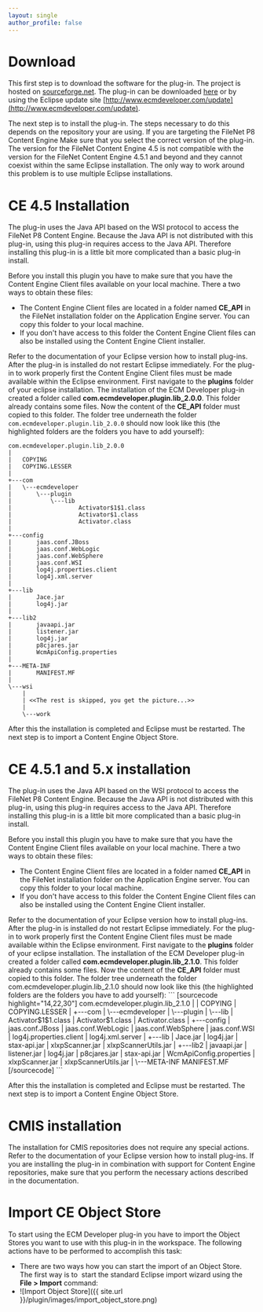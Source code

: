 ```yaml
---
layout: single
author_profile: false
---
```

# Download

This first step is to download the software for the plug-in. The project is hosted on [sourceforge.net](http://sourceforge.net/projects/ecmdeveloper). The plug-in can be downloaded [here](http://sourceforge.net/projects/ecmdeveloper/files/) or by using the Eclipse update site [http://www.ecmdeveloper.com/update](http://www.ecmdeveloper.com/update).

The next step is to install the plug-in. The steps necessary to do this depends on the repository your are using. If you are targeting the FileNet P8 Content Engine Make sure that you select the correct version of the plug-in. The version for the FileNet Content Engine 4.5 is not compatible with the version for the FileNet Content Engine 4.5.1 and beyond and they cannot coexist within the same Eclipse installation. The only way to work around this problem is to use multiple Eclipse installations.

# CE 4.5 Installation

The plug-in uses the Java API based on the WSI protocol to access the FileNet P8 Content Engine. Because the Java API is not distributed with this plug-in, using this plug-in requires access to the Java API. Therefore installing this plug-in is a little bit more complicated than a basic plug-in install.

Before you install this plugin you have to make sure that you have the Content Engine Client files available on your local machine. There a two ways to obtain these files:

* The Content Engine Client files are located in a folder named __CE_API__ in the FileNet installation folder on the Application Engine server. You can copy this folder to your local machine.
* If you don't have access to this folder the Content Engine Client files can also be installed using the Content Engine Client installer.

Refer to the documentation of your Eclipse version how to install plug-ins. After the plug-in is installed do not restart Eclipse immediately. For the plug-in to work properly first the Content Engine Client files must be made available within the Eclipse environment. First navigate to the <strong>plugins</strong> folder of your eclipse installation. The installation of the ECM Developer plug-in created a folder called __com.ecmdeveloper.plugin.lib_2.0.0__. This folder already contains some files. Now the content of the __CE_API__ folder must copied to this folder. The folder tree underneath the folder `com.ecmdeveloper.plugin.lib_2.0.0` should now look like this (the highlighted folders are the folders you have to add yourself):

```
com.ecmdeveloper.plugin.lib_2.0.0
|
|   COPYING
|   COPYING.LESSER
|   
+---com
|   \---ecmdeveloper
|       \---plugin
|           \---lib
|                   Activator$1$1.class
|                   Activator$1.class
|                   Activator.class
|                   
+---config
|       jaas.conf.JBoss
|       jaas.conf.WebLogic
|       jaas.conf.WebSphere
|       jaas.conf.WSI
|       log4j.properties.client
|       log4j.xml.server
|       
+---lib
|       Jace.jar
|       log4j.jar
|       
+---lib2
|       javaapi.jar
|       listener.jar
|       log4j.jar
|       p8cjares.jar
|       WcmApiConfig.properties
|       
+---META-INF
|       MANIFEST.MF
|       
\---wsi
    |
    | <<The rest is skipped, you get the picture...>>
    |
    \---work
```

After this the installation is completed and Eclipse must be restarted. The next step is to import a Content Engine Object Store.

# CE 4.5.1 and 5.x installation

The plug-in uses the Java API based on the WSI protocol to access the FileNet P8 Content Engine. Because the Java API is not distributed with this plug-in, using this plug-in requires access to the Java API. Therefore installing this plug-in is a little bit more complicated than a basic plug-in install.

Before you install this plugin you have to make sure that you have the Content Engine Client files available on your local machine. There a two ways to obtain these files:
<ul>
	<li>The Content Engine Client files are located in a folder named <strong>CE_API</strong> in the FileNet installation folder on the Application Engine server. You can copy this folder to your local machine.</li>
	<li>If you don't have access to this folder the Content Engine Client files can also be installed using the Content Engine Client installer.</li>
</ul>
Refer to the documentation of your Eclipse version how to install plug-ins. After the plug-in is installed do not restart Eclipse immediately. For the plug-in to work properly first the Content Engine Client files must be made available within the Eclipse environment. First navigate to the <strong>plugins</strong> folder of your eclipse installation. The installation of the ECM Developer plug-in created a folder called <strong>com.ecmdeveloper.plugin.lib_2.1.0</strong>. This folder already contains some files. Now the content of the <strong>CE_API</strong> folder must copied to this folder. The folder tree underneath the folder com.ecmdeveloper.plugin.lib_2.1.0 should now look like this (the highlighted folders are the folders you have to add yourself):
```
[sourcecode highlight="14,22,30"]
com.ecmdeveloper.plugin.lib_2.1.0
|
|   COPYING
|   COPYING.LESSER
|
+---com
|   \---ecmdeveloper
|       \---plugin
|           \---lib
|                   Activator$1$1.class
|                   Activator$1.class
|                   Activator.class
|
+---config
|       jaas.conf.JBoss
|       jaas.conf.WebLogic
|       jaas.conf.WebSphere
|       jaas.conf.WSI
|       log4j.properties.client
|       log4j.xml.server
|
+---lib
|       Jace.jar
|       log4j.jar
|       stax-api.jar
|       xlxpScanner.jar
|       xlxpScannerUtils.jar
|
+---lib2
|       javaapi.jar
|       listener.jar
|       log4j.jar
|       p8cjares.jar
|       stax-api.jar
|       WcmApiConfig.properties
|       xlxpScanner.jar
|       xlxpScannerUtils.jar
|
\---META-INF
        MANIFEST.MF
[/sourcecode]
```

After this the installation is completed and Eclipse must be restarted. The next step is to import a Content Engine Object Store.

# CMIS installation

The installation for CMIS repositories does not require any special actions. Refer to the documentation of your Eclipse version how to install plug-ins. If you are installing the plug-in in combination with support for Content Engine repositories, make sure that you perform the necessary actions described in the documentation.

# Import CE Object Store

To start using the ECM Developer plug-in you have to import the Object Stores you want to use with this plug-in in the workspace. The following actions have to be performed to accomplish this task:
* There are two ways how you can start the import of an Object Store. The first way is to  start the standard Eclipse import wizard using the __File > Import__ command:
* ![Import Object Store]({{ site.url }}/plugin/images/import_object_store.png)
